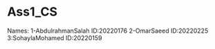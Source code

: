 # Ass1_CS
Names:
1-AbdulrahmanSalah   ID:20220176
2-OmarSaeed           ID:20220225
3:SohaylaMohamed     ID:20220159
